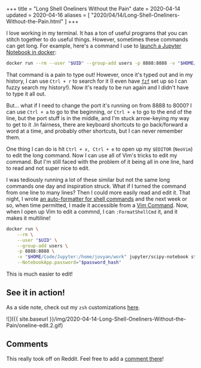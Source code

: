 +++
title = "Long Shell Oneliners Without the Pain"
date = 2020-04-14
updated = 2020-04-16
aliases = [ "2020/04/14/Long-Shell-Oneliners-Without-the-Pain.html" ]
+++

I love working in my terminal. It has a ton of useful programs that you can stitch together to do useful things. However, sometimes these commands can get long. For example, here's a command I use to [launch a Jupyter Notebook in docker](https://www.bbkane.com/2018/10/24/Jupyter-Lab-on-Docker.html):

```bash
docker run --rm --user "$UID" --group-add users -p 8888:8888 -v "$HOME/Code/Jupyter:/home/jovyan/work" jupyter/scipy-notebook start.sh jupyter lab --NotebookApp.password="$password_hash"
```

That command is a pain to type out! However, once it's typed out and in my history, I can use `Ctrl + r` to search for it (I even have [`fzf`](https://github.com/junegunn/fzf) set up so I can fuzzy search my history!). Now it's ready to be run again and I didn't have to type it all out.

But... what if I need to change the port it's running on from 8888 to 8000? I can use `Ctrl + a` to go to the beginning, or `Ctrl + e` to go to the end of the line, but the port stuff is in the middle, and I'm stuck arrow-keying my way to get to it .In fairness, there are keyboard shortcuts to go back/forward a word at a time, and probably other shortcuts, but I can never remember them.

One thing I can do is hit `Ctrl + x, Ctrl + e` to open up my `$EDITOR` (`NeoVim`) to edit the long command. Now I can use all of Vim's tricks to edit my command. But I'm still faced with the problem of it being all in one line, hard to read and not super nice to edit.

I was tediously running a lot of these similar but not the same long commands one day and inspiration struck. What if I turned the command from one line to many lines? Then I could more easily read and edit it. That night, I wrote [an auto-formatter for shell commands](https://github.com/bbkane/dotfiles/blob/master/bin_common/bin_common/format_shell_cmd.py) and the next week or so, when time permitted, I made it accessible from a [Vim Command](https://github.com/bbkane/dotfiles/blob/91ac752ac4a25eca1f3ff271249d2e5878b265b2/nvim/.config/nvim/init.vim#L397). Now, when I open up Vim to edit a commnd, I can `:FormatShellCmd` it, and it makes it multiline!

```bash
docker run \
    --rm \
    --user "$UID" \
    --group-add users \
    -p 8888:8888 \
    -v "$HOME/Code/Jupyter:/home/jovyan/work" jupyter/scipy-notebook start.sh jupyter lab \
    --NotebookApp.password="$password_hash"
```

This is much easier to edit!

## See it in action!

As a side note, check out my `zsh` customizations [here](https://github.com/bbkane/dotfiles/blob/master/zsh/README.md).

![]({{ site.baseurl }}/img/2020-04-14-Long-Shell-Oneliners-Without-the-Pain/oneline-edit.2.gif)

## Comments

This really took off on Reddit. Feel free to add a [comment there](https://www.reddit.com/r/vim/comments/g1lx7e/i_made_a_command_to_autoformat_shell_commands/)!

